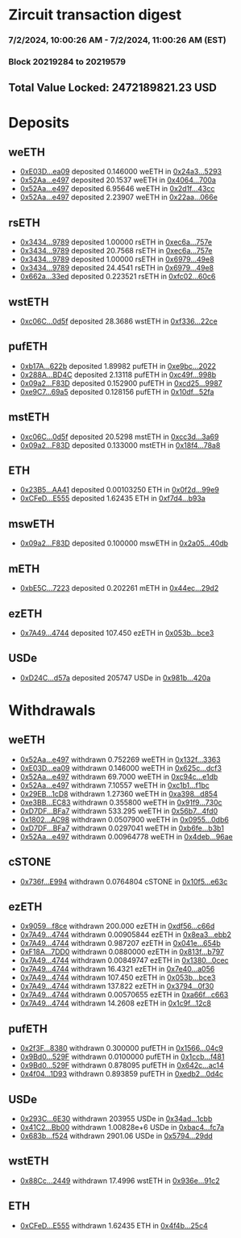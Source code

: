 # Zircuit transaction digest
### 7/2/2024, 10:00:26 AM - 7/2/2024, 11:00:26 AM (EST)
### Block 20219284 to 20219579

## Total Value Locked: 2472189821.23 USD

# Deposits
## weETH
- [0xE03D...ea09](https://etherscan.io/address/0xE03D7Cb5E146e7F67c5da6BD81D7252B2D6Eea09) deposited 0.146000 weETH in [0x24a3...5293](https://etherscan.io/tx/0xE03D7Cb5E146e7F67c5da6BD81D7252B2D6Eea09)
- [0x52Aa...e497](https://etherscan.io/address/0x52Aa899454998Be5b000Ad077a46Bbe360F4e497) deposited 20.1537 weETH in [0x4064...700a](https://etherscan.io/tx/0x52Aa899454998Be5b000Ad077a46Bbe360F4e497)
- [0x52Aa...e497](https://etherscan.io/address/0x52Aa899454998Be5b000Ad077a46Bbe360F4e497) deposited 6.95646 weETH in [0x2d1f...43cc](https://etherscan.io/tx/0x52Aa899454998Be5b000Ad077a46Bbe360F4e497)
- [0x52Aa...e497](https://etherscan.io/address/0x52Aa899454998Be5b000Ad077a46Bbe360F4e497) deposited 2.23907 weETH in [0x22aa...066e](https://etherscan.io/tx/0x52Aa899454998Be5b000Ad077a46Bbe360F4e497)
## rsETH
- [0x3434...9789](https://etherscan.io/address/0x34349c5569e7B846c3558961552D2202760A9789) deposited 1.00000 rsETH in [0xec6a...757e](https://etherscan.io/tx/0x34349c5569e7B846c3558961552D2202760A9789)
- [0x3434...9789](https://etherscan.io/address/0x34349c5569e7B846c3558961552D2202760A9789) deposited 20.7568 rsETH in [0xec6a...757e](https://etherscan.io/tx/0x34349c5569e7B846c3558961552D2202760A9789)
- [0x3434...9789](https://etherscan.io/address/0x34349c5569e7B846c3558961552D2202760A9789) deposited 1.00000 rsETH in [0x6979...49e8](https://etherscan.io/tx/0x34349c5569e7B846c3558961552D2202760A9789)
- [0x3434...9789](https://etherscan.io/address/0x34349c5569e7B846c3558961552D2202760A9789) deposited 24.4541 rsETH in [0x6979...49e8](https://etherscan.io/tx/0x34349c5569e7B846c3558961552D2202760A9789)
- [0x662a...33ed](https://etherscan.io/address/0x662a7C5cFcA929dff1C72E0BC044FA647dD233ed) deposited 0.223521 rsETH in [0xfc02...60c6](https://etherscan.io/tx/0x662a7C5cFcA929dff1C72E0BC044FA647dD233ed)
## wstETH
- [0xc06C...0d5f](https://etherscan.io/address/0xc06CaeDBBb5D3C8E71a210cbe9bfA13cf73e0d5f) deposited 28.3686 wstETH in [0xf336...22ce](https://etherscan.io/tx/0xc06CaeDBBb5D3C8E71a210cbe9bfA13cf73e0d5f)
## pufETH
- [0xb17A...622b](https://etherscan.io/address/0xb17AB698c584C6155Daf048DeD08a7147D73622b) deposited 1.89982 pufETH in [0xe9bc...2022](https://etherscan.io/tx/0xb17AB698c584C6155Daf048DeD08a7147D73622b)
- [0x288A...BD4C](https://etherscan.io/address/0x288AA428A8520E495f445E6931C582789c35BD4C) deposited 2.13118 pufETH in [0xc49f...998b](https://etherscan.io/tx/0x288AA428A8520E495f445E6931C582789c35BD4C)
- [0x09a2...F83D](https://etherscan.io/address/0x09a2699F2815cFEfaB7f6bf133586BB7Dc06F83D) deposited 0.152900 pufETH in [0xcd25...9987](https://etherscan.io/tx/0x09a2699F2815cFEfaB7f6bf133586BB7Dc06F83D)
- [0xe9C7...69a5](https://etherscan.io/address/0xe9C777F017A169b22F76358A47021f040b7E69a5) deposited 0.128156 pufETH in [0x10df...52fa](https://etherscan.io/tx/0xe9C777F017A169b22F76358A47021f040b7E69a5)
## mstETH
- [0xc06C...0d5f](https://etherscan.io/address/0xc06CaeDBBb5D3C8E71a210cbe9bfA13cf73e0d5f) deposited 20.5298 mstETH in [0xcc3d...3a69](https://etherscan.io/tx/0xc06CaeDBBb5D3C8E71a210cbe9bfA13cf73e0d5f)
- [0x09a2...F83D](https://etherscan.io/address/0x09a2699F2815cFEfaB7f6bf133586BB7Dc06F83D) deposited 0.133000 mstETH in [0x18f4...78a8](https://etherscan.io/tx/0x09a2699F2815cFEfaB7f6bf133586BB7Dc06F83D)
## ETH
- [0x23B5...AA41](https://etherscan.io/address/0x23B5a4546be599436b433FED07686e66a9b7AA41) deposited 0.00103250 ETH in [0x0f2d...99e9](https://etherscan.io/tx/0x23B5a4546be599436b433FED07686e66a9b7AA41)
- [0xCFeD...E555](https://etherscan.io/address/0xCFeD1E22a72610D714F01f00622173578790E555) deposited 1.62435 ETH in [0xf7d4...b93a](https://etherscan.io/tx/0xCFeD1E22a72610D714F01f00622173578790E555)
## mswETH
- [0x09a2...F83D](https://etherscan.io/address/0x09a2699F2815cFEfaB7f6bf133586BB7Dc06F83D) deposited 0.100000 mswETH in [0x2a05...40db](https://etherscan.io/tx/0x09a2699F2815cFEfaB7f6bf133586BB7Dc06F83D)
## mETH
- [0xbE5C...7223](https://etherscan.io/address/0xbE5C1eEd31348bcf09972416b971Ab60392a7223) deposited 0.202261 mETH in [0x44ec...29d2](https://etherscan.io/tx/0xbE5C1eEd31348bcf09972416b971Ab60392a7223)
## ezETH
- [0x7A49...4744](https://etherscan.io/address/0x7A493Be5c2ce014cD049Bf178a1ac0Db1B434744) deposited 107.450 ezETH in [0x053b...bce3](https://etherscan.io/tx/0x7A493Be5c2ce014cD049Bf178a1ac0Db1B434744)
## USDe
- [0xD24C...d57a](https://etherscan.io/address/0xD24Cfe2d0fa81369ca6291c28ac5426e16B6d57a) deposited 205747 USDe in [0x981b...420a](https://etherscan.io/tx/0xD24Cfe2d0fa81369ca6291c28ac5426e16B6d57a)
# Withdrawals
## weETH
- [0x52Aa...e497](https://etherscan.io/address/0x52Aa899454998Be5b000Ad077a46Bbe360F4e497) withdrawn 0.752269 weETH in [0x132f...3363](https://etherscan.io/tx/0x52Aa899454998Be5b000Ad077a46Bbe360F4e497)
- [0xE03D...ea09](https://etherscan.io/address/0xE03D7Cb5E146e7F67c5da6BD81D7252B2D6Eea09) withdrawn 0.146000 weETH in [0x625c...dcf3](https://etherscan.io/tx/0xE03D7Cb5E146e7F67c5da6BD81D7252B2D6Eea09)
- [0x52Aa...e497](https://etherscan.io/address/0x52Aa899454998Be5b000Ad077a46Bbe360F4e497) withdrawn 69.7000 weETH in [0xc94c...e1db](https://etherscan.io/tx/0x52Aa899454998Be5b000Ad077a46Bbe360F4e497)
- [0x52Aa...e497](https://etherscan.io/address/0x52Aa899454998Be5b000Ad077a46Bbe360F4e497) withdrawn 7.10557 weETH in [0xc1b1...f1bc](https://etherscan.io/tx/0x52Aa899454998Be5b000Ad077a46Bbe360F4e497)
- [0x29EB...1cD8](https://etherscan.io/address/0x29EBb4846BF9B2aa5210E15E9DfbD3B71ea01cD8) withdrawn 1.27360 weETH in [0xa398...d854](https://etherscan.io/tx/0x29EBb4846BF9B2aa5210E15E9DfbD3B71ea01cD8)
- [0xe3BB...EC83](https://etherscan.io/address/0xe3BB611bEde8BD0f21D0A6692DBC431d9bbAEC83) withdrawn 0.355800 weETH in [0x91f9...730c](https://etherscan.io/tx/0xe3BB611bEde8BD0f21D0A6692DBC431d9bbAEC83)
- [0xD7DF...BFa7](https://etherscan.io/address/0xD7DF7E085214743530afF339aFC420c7c720BFa7) withdrawn 533.295 weETH in [0x56b7...4fd0](https://etherscan.io/tx/0xD7DF7E085214743530afF339aFC420c7c720BFa7)
- [0x1802...AC98](https://etherscan.io/address/0x1802A9221B33035A158bdc0cb98C1C042cFcAC98) withdrawn 0.0507900 weETH in [0x0955...0db6](https://etherscan.io/tx/0x1802A9221B33035A158bdc0cb98C1C042cFcAC98)
- [0xD7DF...BFa7](https://etherscan.io/address/0xD7DF7E085214743530afF339aFC420c7c720BFa7) withdrawn 0.0297041 weETH in [0xb6fe...b3b1](https://etherscan.io/tx/0xD7DF7E085214743530afF339aFC420c7c720BFa7)
- [0x52Aa...e497](https://etherscan.io/address/0x52Aa899454998Be5b000Ad077a46Bbe360F4e497) withdrawn 0.00964778 weETH in [0x4deb...96ae](https://etherscan.io/tx/0x52Aa899454998Be5b000Ad077a46Bbe360F4e497)
## cSTONE
- [0x736f...E994](https://etherscan.io/address/0x736ffB0e6F84AC6Ae572f7F92E275ABB3421E994) withdrawn 0.0764804 cSTONE in [0x10f5...e63c](https://etherscan.io/tx/0x736ffB0e6F84AC6Ae572f7F92E275ABB3421E994)
## ezETH
- [0x9059...f8ce](https://etherscan.io/address/0x9059ec3488C4d889C3b7a42d93DeDa71f067f8ce) withdrawn 200.000 ezETH in [0xdf56...c66d](https://etherscan.io/tx/0x9059ec3488C4d889C3b7a42d93DeDa71f067f8ce)
- [0x7A49...4744](https://etherscan.io/address/0x7A493Be5c2ce014cD049Bf178a1ac0Db1B434744) withdrawn 0.00905844 ezETH in [0x8ea3...ebb2](https://etherscan.io/tx/0x7A493Be5c2ce014cD049Bf178a1ac0Db1B434744)
- [0x7A49...4744](https://etherscan.io/address/0x7A493Be5c2ce014cD049Bf178a1ac0Db1B434744) withdrawn 0.987207 ezETH in [0x041e...654b](https://etherscan.io/tx/0x7A493Be5c2ce014cD049Bf178a1ac0Db1B434744)
- [0xF18A...7DD0](https://etherscan.io/address/0xF18ADE9741268f56Cc70Fea0cD536205362e7DD0) withdrawn 0.0880000 ezETH in [0x813f...b797](https://etherscan.io/tx/0xF18ADE9741268f56Cc70Fea0cD536205362e7DD0)
- [0x7A49...4744](https://etherscan.io/address/0x7A493Be5c2ce014cD049Bf178a1ac0Db1B434744) withdrawn 0.00849747 ezETH in [0x1380...0cec](https://etherscan.io/tx/0x7A493Be5c2ce014cD049Bf178a1ac0Db1B434744)
- [0x7A49...4744](https://etherscan.io/address/0x7A493Be5c2ce014cD049Bf178a1ac0Db1B434744) withdrawn 16.4321 ezETH in [0x7e40...a056](https://etherscan.io/tx/0x7A493Be5c2ce014cD049Bf178a1ac0Db1B434744)
- [0x7A49...4744](https://etherscan.io/address/0x7A493Be5c2ce014cD049Bf178a1ac0Db1B434744) withdrawn 107.450 ezETH in [0x053b...bce3](https://etherscan.io/tx/0x7A493Be5c2ce014cD049Bf178a1ac0Db1B434744)
- [0x7A49...4744](https://etherscan.io/address/0x7A493Be5c2ce014cD049Bf178a1ac0Db1B434744) withdrawn 137.822 ezETH in [0x3794...0f30](https://etherscan.io/tx/0x7A493Be5c2ce014cD049Bf178a1ac0Db1B434744)
- [0x7A49...4744](https://etherscan.io/address/0x7A493Be5c2ce014cD049Bf178a1ac0Db1B434744) withdrawn 0.00570655 ezETH in [0xa66f...c663](https://etherscan.io/tx/0x7A493Be5c2ce014cD049Bf178a1ac0Db1B434744)
- [0x7A49...4744](https://etherscan.io/address/0x7A493Be5c2ce014cD049Bf178a1ac0Db1B434744) withdrawn 14.2608 ezETH in [0x1c9f...12c8](https://etherscan.io/tx/0x7A493Be5c2ce014cD049Bf178a1ac0Db1B434744)
## pufETH
- [0x2f3F...8380](https://etherscan.io/address/0x2f3F05236f7De66097Ac2129cF2BF285c0Fa8380) withdrawn 0.300000 pufETH in [0x1566...04c9](https://etherscan.io/tx/0x2f3F05236f7De66097Ac2129cF2BF285c0Fa8380)
- [0x9Bd0...529F](https://etherscan.io/address/0x9Bd0006C5d1De012391fe25cDee6Dd16CD4C529F) withdrawn 0.0100000 pufETH in [0x1ccb...f481](https://etherscan.io/tx/0x9Bd0006C5d1De012391fe25cDee6Dd16CD4C529F)
- [0x9Bd0...529F](https://etherscan.io/address/0x9Bd0006C5d1De012391fe25cDee6Dd16CD4C529F) withdrawn 0.878095 pufETH in [0x642c...ac14](https://etherscan.io/tx/0x9Bd0006C5d1De012391fe25cDee6Dd16CD4C529F)
- [0x4f04...1D93](https://etherscan.io/address/0x4f04a9d148E4b903BA70e22b54E9C07E89B41D93) withdrawn 0.893859 pufETH in [0xedb2...0d4c](https://etherscan.io/tx/0x4f04a9d148E4b903BA70e22b54E9C07E89B41D93)
## USDe
- [0x293C...6E30](https://etherscan.io/address/0x293C6937D8D82e05B01335F7B33FBA0c8e256E30) withdrawn 203955 USDe in [0x34ad...1cbb](https://etherscan.io/tx/0x293C6937D8D82e05B01335F7B33FBA0c8e256E30)
- [0x41C2...Bb00](https://etherscan.io/address/0x41C2646531ea4ff680C26c5dC9364b260BB1Bb00) withdrawn 1.00828e+6 USDe in [0xbac4...fc7a](https://etherscan.io/tx/0x41C2646531ea4ff680C26c5dC9364b260BB1Bb00)
- [0x683b...f524](https://etherscan.io/address/0x683b067b7359eBCB3661336f1d72cD9D5798f524) withdrawn 2901.06 USDe in [0x5794...29dd](https://etherscan.io/tx/0x683b067b7359eBCB3661336f1d72cD9D5798f524)
## wstETH
- [0x88Cc...2449](https://etherscan.io/address/0x88Ccab882fDDD063A11ab91174488dD1bdE02449) withdrawn 17.4996 wstETH in [0x936e...91c2](https://etherscan.io/tx/0x88Ccab882fDDD063A11ab91174488dD1bdE02449)
## ETH
- [0xCFeD...E555](https://etherscan.io/address/0xCFeD1E22a72610D714F01f00622173578790E555) withdrawn 1.62435 ETH in [0x4f4b...25c4](https://etherscan.io/tx/0xCFeD1E22a72610D714F01f00622173578790E555)
